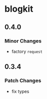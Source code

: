 # blogkit

## 0.4.0

### Minor Changes

- factory `request`

## 0.3.4

### Patch Changes

- fix types
